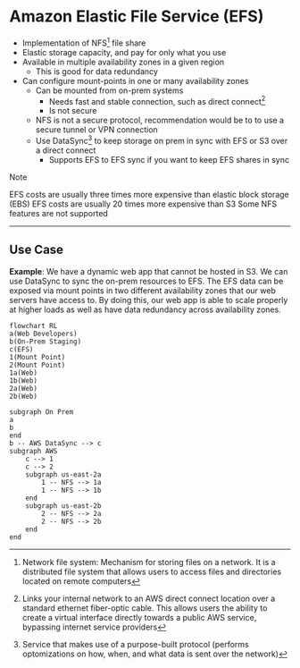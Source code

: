 # Amazon Elastic File Service (EFS)
- Implementation of NFS[^1] file share
- Elastic storage capacity, and pay for only what you use
- Available in multiple availability zones in a given region
    - This is good for data redundancy
- Can configure mount-points in one or many availability zones
    - Can be mounted from on-prem systems
        - Needs fast and stable connection, such as direct connect[^2]
        - Is not secure
    - NFS is not a secure protocol, recommendation would be to to use a secure tunnel or VPN connection
    - Use DataSync[^3] to keep storage on prem in sync with EFS or S3 over a direct connect
        - Supports EFS to EFS sync if you want to keep EFS shares in sync


> [!NOTE]
> EFS costs are usually three times more expensive than elastic block storage (EBS)
> EFS costs are usually 20 times more expensive than S3
> Some NFS features are not supported
---

## Use Case
**Example**:
We have a dynamic web app that cannot be hosted in S3. We can use DataSync to sync the on-prem resources to EFS.
The EFS data can be exposed via mount points in two different availability zones that our web servers have access to.
By doing this, our web app is able to scale properly at higher loads as well as have data redundancy across availability zones.

```mermaid
flowchart RL
a(Web Developers)
b(On-Prem Staging)
c(EFS)
1(Mount Point)
2(Mount Point)
1a(Web)
1b(Web)
2a(Web)
2b(Web)

subgraph On Prem
a
b
end
b -- AWS DataSync --> c
subgraph AWS
    c --> 1
    c --> 2
    subgraph us-east-2a
        1 -- NFS --> 1a
        1 -- NFS --> 1b
    end
    subgraph us-east-2b
        2 -- NFS --> 2a
        2 -- NFS --> 2b
    end
end
```

[^1]: Network file system: Mechanism for storing files on a network. It is a distributed file system that allows users to access files and directories located on remote computers
[^2]: Links your internal network to an AWS direct connect location over a standard ethernet fiber-optic cable. This allows users the ability to create a virtual interface directly towards a public AWS service, bypassing internet service providers
[^3]: Service that makes use of a purpose-built protocol (performs optomizations on how, when, and what data is sent over the network)